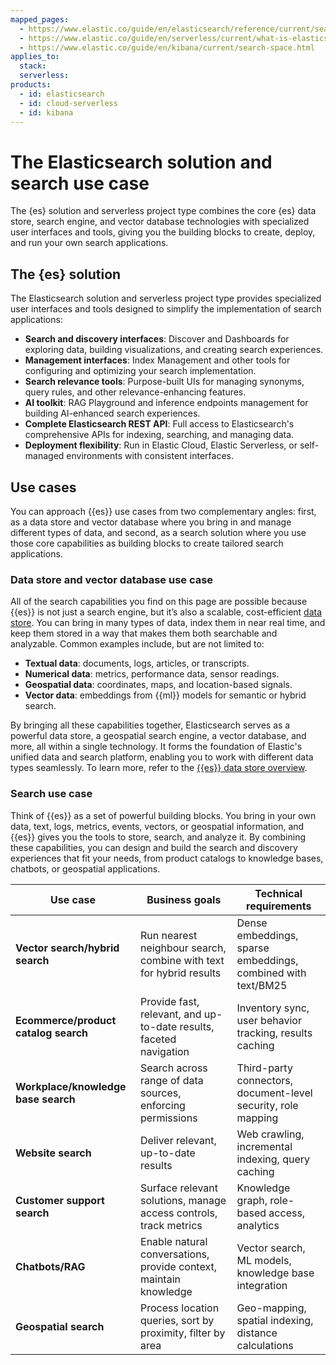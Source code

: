 ```yaml
---
mapped_pages:
  - https://www.elastic.co/guide/en/elasticsearch/reference/current/search-with-elasticsearch.html
  - https://www.elastic.co/guide/en/serverless/current/what-is-elasticsearch-serverless.html
  - https://www.elastic.co/guide/en/kibana/current/search-space.html
applies_to:
  stack:
  serverless:
products:
  - id: elasticsearch
  - id: cloud-serverless
  - id: kibana
---
```


# The Elasticsearch solution and search use case

The {es} solution and serverless project type combines the core {es} data store, search engine, and vector database technologies with specialized user interfaces and tools, giving you the building blocks to create, deploy, and run your own search applications.

## The {es} solution

The Elasticsearch solution and serverless project type provides specialized user interfaces and tools designed to simplify the implementation of search applications:

* **Search and discovery interfaces**: Discover and Dashboards for exploring data, building visualizations, and creating search experiences.
* **Management interfaces**: Index Management and other tools for configuring and optimizing your search implementation.
* **Search relevance tools**: Purpose-built UIs for managing synonyms, query rules, and other relevance-enhancing features.
* **AI toolkit**: RAG Playground and inference endpoints management for building AI-enhanced search experiences.
* **Complete Elasticsearch REST API**: Full access to Elasticsearch's comprehensive APIs for indexing, searching, and managing data.
* **Deployment flexibility**: Run in Elastic Cloud, Elastic Serverless, or self-managed environments with consistent interfaces.

## Use cases

You can approach {{es}} use cases from two complementary angles: first, as a data store and vector database where you bring in and manage different types of data, and second, as a search solution where you use those core capabilities as building blocks to create tailored search applications.

### Data store and vector database use case

All of the search capabilities you find on this page are possible because {{es}} is not just a search engine, but it’s also a scalable, cost-efficient [data store](/manage-data/data-store.md).
You can bring in many types of data, index them in near real time, and keep them stored in a way that makes them both searchable and analyzable. Common examples include, but are not limited to:

* **Textual data**: documents, logs, articles, or transcripts.
* **Numerical data**: metrics, performance data, sensor readings.
* **Geospatial data**: coordinates, maps, and location-based signals.
* **Vector data**: embeddings from {{ml}} models for semantic or hybrid search.

By bringing all these capabilities together, Elasticsearch serves as a powerful data store, a geospatial search engine, a vector database, and more,  all within a single technology. It forms the foundation of Elastic's unified data and search platform, enabling you to work with different data types seamlessly. To learn more, refer to the [{{es}} data store overview](/manage-data/data-store.md).

### Search use case

Think of {{es}} as a set of powerful building blocks. You bring in your own data, text, logs, metrics, events, vectors, or geospatial information, and {{es}} gives you the tools to store, search, and analyze it. By combining these capabilities, you can design and build the search and discovery experiences that fit your needs, from product catalogs to knowledge bases, chatbots, or geospatial applications.

| Use case                             | Business goals                                                     | Technical requirements                                        |
| ------------------------------------ | ------------------------------------------------------------------ | ------------------------------------------------------------- |
| **Vector search/hybrid search**      | Run nearest neighbour search, combine with text for hybrid results | Dense embeddings, sparse embeddings, combined with text/BM25  |
| **Ecommerce/product catalog search** | Provide fast, relevant, and up-to-date results, faceted navigation | Inventory sync, user behavior tracking, results caching       |
| **Workplace/knowledge base search**  | Search across range of data sources, enforcing permissions         | Third-party connectors, document-level security, role mapping |
| **Website search**                   | Deliver relevant, up-to-date results                               | Web crawling, incremental indexing, query caching             |
| **Customer support search**          | Surface relevant solutions, manage access controls, track metrics  | Knowledge graph, role-based access, analytics                 |
| **Chatbots/RAG**                     | Enable natural conversations, provide context, maintain knowledge  | Vector search, ML models, knowledge base integration          |
| **Geospatial search**                | Process location queries, sort by proximity, filter by area        | Geo-mapping, spatial indexing, distance calculations          |
